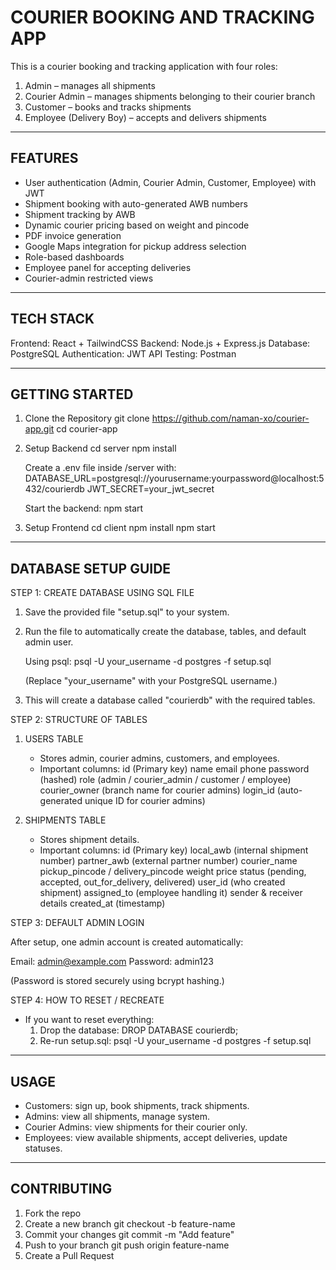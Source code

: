 COURIER BOOKING AND TRACKING APP
================================

This is a courier booking and tracking application with four roles:
1. Admin – manages all shipments
2. Courier Admin – manages shipments belonging to their courier branch
3. Customer – books and tracks shipments
4. Employee (Delivery Boy) – accepts and delivers shipments

--------------------------------
FEATURES
--------------------------------
- User authentication (Admin, Courier Admin, Customer, Employee) with JWT
- Shipment booking with auto-generated AWB numbers
- Shipment tracking by AWB
- Dynamic courier pricing based on weight and pincode
- PDF invoice generation
- Google Maps integration for pickup address selection
- Role-based dashboards
- Employee panel for accepting deliveries
- Courier-admin restricted views

--------------------------------
TECH STACK
--------------------------------
Frontend: React + TailwindCSS
Backend: Node.js + Express.js
Database: PostgreSQL
Authentication: JWT
API Testing: Postman

--------------------------------
GETTING STARTED
--------------------------------

1. Clone the Repository
   git clone https://github.com/naman-xo/courier-app.git
   cd courier-app

2. Setup Backend
   cd server
   npm install

   Create a .env file inside /server with:
     DATABASE_URL=postgresql://yourusername:yourpassword@localhost:5432/courierdb
     JWT_SECRET=your_jwt_secret

   Start the backend:
     npm start

3. Setup Frontend
   cd client
   npm install
   npm start

--------------------------------
DATABASE SETUP GUIDE
--------------------------------

STEP 1: CREATE DATABASE USING SQL FILE

1. Save the provided file "setup.sql" to your system.

2. Run the file to automatically create the database, tables, and default admin user.

   Using psql:
   psql -U your_username -d postgres -f setup.sql

   (Replace "your_username" with your PostgreSQL username.)

3. This will create a database called "courierdb" with the required tables.


STEP 2: STRUCTURE OF TABLES


1. USERS TABLE
   - Stores admin, courier admins, customers, and employees.
   - Important columns:
       id (Primary key)
       name
       email
       phone
       password (hashed)
       role (admin / courier_admin / customer / employee)
       courier_owner (branch name for courier admins)
       login_id (auto-generated unique ID for courier admins)

2. SHIPMENTS TABLE
   - Stores shipment details.
   - Important columns:
       id (Primary key)
       local_awb (internal shipment number)
       partner_awb (external partner number)
       courier_name
       pickup_pincode / delivery_pincode
       weight
       price
       status (pending, accepted, out_for_delivery, delivered)
       user_id (who created shipment)
       assigned_to (employee handling it)
       sender & receiver details
       created_at (timestamp)


STEP 3: DEFAULT ADMIN LOGIN

After setup, one admin account is created automatically:

Email: admin@example.com
Password: admin123

(Password is stored securely using bcrypt hashing.)


STEP 4: HOW TO RESET / RECREATE

- If you want to reset everything:
  1. Drop the database:
     DROP DATABASE courierdb;
  2. Re-run setup.sql:
     psql -U your_username -d postgres -f setup.sql


--------------------------------
USAGE
--------------------------------
- Customers: sign up, book shipments, track shipments.
- Admins: view all shipments, manage system.
- Courier Admins: view shipments for their courier only.
- Employees: view available shipments, accept deliveries, update statuses.

--------------------------------
CONTRIBUTING
--------------------------------
1. Fork the repo
2. Create a new branch
   git checkout -b feature-name
3. Commit your changes
   git commit -m "Add feature"
4. Push to your branch
   git push origin feature-name
5. Create a Pull Request
